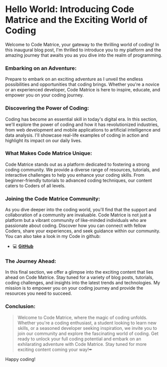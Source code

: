 #  Hello World: Introducing Code Matrice and the Exciting World of Coding


Welcome to Code Matrice, your gateway to the thrilling world of coding! In this inaugural blog post, I'm thrilled to introduce you to my platform and the amazing journey that awaits you as you dive into the realm of programming.
<!--more-->

### Embarking on an Adventure:
Prepare to embark on an exciting adventure as I unveil the endless possibilities and opportunities that coding brings. Whether you're a novice or an experienced developer, Code Matrice is here to inspire, educate, and empower you on your coding journey.

### Discovering the Power of Coding:
Coding has become an essential skill in today's digital era. In this section, we'll explore the power of coding and how it has revolutionized industries, from web development and mobile applications to artificial intelligence and data analysis. I'll showcase real-life examples of coding in action and highlight its impact on our daily lives.

### What Makes Code Matrice Unique:
Code Matrice stands out as a platform dedicated to fostering a strong coding community. We provide a diverse range of resources, tutorials, and interactive challenges to help you enhance your coding skills. From beginner-friendly tutorials to advanced coding techniques, our content caters to Coders of all levels.

### Joining the Code Matrice Community:
As you dive deeper into the coding world, you'll find that the support and collaboration of a community are invaluable. Code Matrice is not just a platform but a vibrant community of like-minded individuals who are passionate about coding. Discover how you can connect with fellow Coders, share your experiences, and seek guidance within our community. You can also take a look in my Code in github: 
  * 💻 [**GitHub**](https://github.com/suyogprasai)

### The Journey Ahead:
In this final section, we offer a glimpse into the exciting content that lies ahead on Code Matrice. Stay tuned for a variety of blog posts, tutorials, coding challenges, and insights into the latest trends and technologies. My mission is to empower you on your coding journey and provide the resources you need to succeed.

### Conclusion:
> Welcome to Code Matrice, where the magic of coding unfolds. Whether you're a coding enthusiast, a student looking to learn new skills, or a seasoned developer seeking inspiration, we invite you to join our community and explore the fascinating world of coding. Get ready to unlock your full coding potential and embark on an exhilarating adventure with Code Matrice. Stay tuned for more exciting content coming your way!✒

Happy coding!

